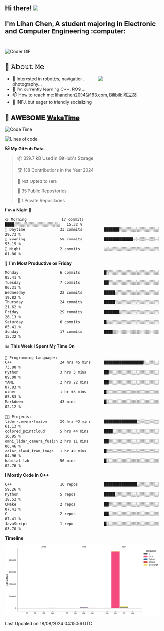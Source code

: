 <h2 align="left">
 <abc>
  <br>Hi there! <img src="https://user-images.githubusercontent.com/42378118/110234147-e3259600-7f4e-11eb-95be-0c4047144dea.gif" width="30"><br>
  <br> I'm Lihan Chen, A student majoring in Electronic and Computer Engineering :computer:<br>
  <br>
 </abc>
</h2>

<img align="center" src="https://media.giphy.com/media/SWoSkN6DxTszqIKEqv/giphy.gif" alt="Coder GIF" width="500">

## :book: 𝙰𝚋𝚘𝚞𝚝 𝙼𝚎

<img align="right" width="40%" src="https://github-readme-stats.vercel.app/api?username=LihanChen2004&show_icons=true&icon_color=CE1D2D&text_color=718096&bg_color=ffffff&hide_title=true" />

- 🌟 Interested in robotics, navigation, photography...
- 🌱 I’m currently learning C++, ROS ... 
- 📫 How to reach me: lihanchen2004@163.com, [Bilibili: 陈立憨](https://space.bilibili.com/170786212)
- 👯 INFJ, but eager to friendly socializing

## 📜 𝐀𝐖𝐄𝐒𝐎𝐌𝐄 [𝐖𝐚𝐤𝐚𝐓𝐢𝐦𝐞](https://github.com/anmol098/waka-readme-stats)

<!--START_SECTION:waka-->
![Code Time](http://img.shields.io/badge/Code%20Time-54%20hrs%206%20mins-blue)

![Lines of code](https://img.shields.io/badge/From%20Hello%20World%20I%27ve%20Written-983.8%20thousand%20lines%20of%20code-blue)

**🐱 My GitHub Data** 

> 📦 359.7 kB Used in GitHub's Storage 
 > 
> 🏆 108 Contributions in the Year 2024
 > 
> 🚫 Not Opted to Hire
 > 
> 📜 35 Public Repositories 
 > 
> 🔑 1 Private Repositories 
 > 
**I'm a Night 🦉** 

```text
🌞 Morning                17 commits          ████░░░░░░░░░░░░░░░░░░░░░   15.32 % 
🌆 Daytime                33 commits          ███████░░░░░░░░░░░░░░░░░░   29.73 % 
🌃 Evening                59 commits          █████████████░░░░░░░░░░░░   53.15 % 
🌙 Night                  2 commits           ░░░░░░░░░░░░░░░░░░░░░░░░░   01.80 % 
```
📅 **I'm Most Productive on Friday** 

```text
Monday                   6 commits           █░░░░░░░░░░░░░░░░░░░░░░░░   05.41 % 
Tuesday                  7 commits           ██░░░░░░░░░░░░░░░░░░░░░░░   06.31 % 
Wednesday                22 commits          █████░░░░░░░░░░░░░░░░░░░░   19.82 % 
Thursday                 24 commits          █████░░░░░░░░░░░░░░░░░░░░   21.62 % 
Friday                   29 commits          ███████░░░░░░░░░░░░░░░░░░   26.13 % 
Saturday                 6 commits           █░░░░░░░░░░░░░░░░░░░░░░░░   05.41 % 
Sunday                   17 commits          ████░░░░░░░░░░░░░░░░░░░░░   15.32 % 
```


📊 **This Week I Spent My Time On** 

```text
💬 Programming Languages: 
C++                      24 hrs 45 mins      ██████████████████░░░░░░░   73.00 % 
Python                   3 hrs 3 mins        ██░░░░░░░░░░░░░░░░░░░░░░░   09.00 % 
YAML                     2 hrs 22 mins       ██░░░░░░░░░░░░░░░░░░░░░░░   07.03 % 
Other                    1 hr 58 mins        █░░░░░░░░░░░░░░░░░░░░░░░░   05.83 % 
Markdown                 43 mins             █░░░░░░░░░░░░░░░░░░░░░░░░   02.12 % 

🐱‍💻 Projects: 
lidar-camera-fusion      20 hrs 43 mins      ███████████████░░░░░░░░░░   61.13 % 
colored_pointcloud       5 hrs 44 mins       ████░░░░░░░░░░░░░░░░░░░░░   16.95 % 
omni_lidar_camera_fusion 2 hrs 11 mins       ██░░░░░░░░░░░░░░░░░░░░░░░   06.46 % 
color_cloud_from_image   1 hr 40 mins        █░░░░░░░░░░░░░░░░░░░░░░░░   04.96 % 
habitat-lab              56 mins             █░░░░░░░░░░░░░░░░░░░░░░░░   02.76 % 
```

**I Mostly Code in C++** 

```text
C++                      16 repos            ███████████████░░░░░░░░░░   59.26 % 
Python                   5 repos             █████░░░░░░░░░░░░░░░░░░░░   18.52 % 
CMake                    2 repos             ██░░░░░░░░░░░░░░░░░░░░░░░   07.41 % 
C                        2 repos             ██░░░░░░░░░░░░░░░░░░░░░░░   07.41 % 
JavaScript               1 repo              █░░░░░░░░░░░░░░░░░░░░░░░░   03.70 % 
```



**Timeline**

![Lines of Code chart](https://raw.githubusercontent.com/LihanChen2004/LihanChen2004/main/assets/bar_graph.png)


 Last Updated on 18/08/2024 04:15:56 UTC
<!--END_SECTION:waka-->

<!--
**LihanChen2004/LihanChen2004** is a ✨ _special_ ✨ repository because its `README.md` (this file) appears on your GitHub profile.

Here are some ideas to get you started:

- 🔭 I’m currently working on ...
- 🌱 I’m currently learning ...
- 👯 I’m looking to collaborate on ...
- 🤔 I’m looking for help with ...
- 💬 Ask me about ...
- 📫 How to reach me: ...
- 😄 Pronouns: ...
- ⚡ Fun fact: ...
-->
